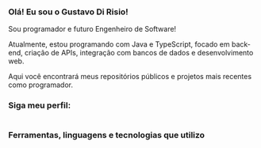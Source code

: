 <h3>Olá! Eu sou o Gustavo Di Risio!</h3>
<p>Sou programador e futuro Engenheiro de Software!</p>
<p>Atualmente, estou programando com Java e TypeScript, focado em back-end, criação de APIs, integração com bancos de dados e desenvolvimento web.</p>
<p>Aqui você encontrará meus repositórios públicos e projetos mais recentes como programador.</p>


<div>
  <h3>Siga meu perfil:</h3>
  <a href="https://www.linkedin.com/in/gustavorisio/" target="_blank" rel="external"><img src="https://img.shields.io/badge/LinkedIn-0077B5?style=for-the-badge&logo=linkedin&logoColor=white" alt=""></a>
</div>

<div>
  <h3>Ferramentas, linguagens e tecnologias que utilizo</h3>
  <img src="https://img.shields.io/badge/Visual_Studio_Code-0078D4?style=for-the-badge&logo=visual%20studio%20code&logoColor=white" alt="">
  <img src="https://img.shields.io/badge/apache%20netbeans-1B6AC6?style=for-the-badge&logo=apache%20netbeans%20IDE&logoColor=white" alt="">

<br>
  <img src="https://img.shields.io/badge/JavaScript-F7DF1E?style=for-the-badge&logo=javascript&logoColor=black" alt="">
  <img src="https://img.shields.io/badge/TypeScript-007ACC?style=for-the-badge&logo=typescript&logoColor=white" alt="">
</div>



